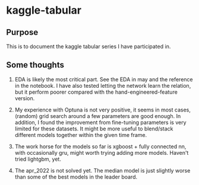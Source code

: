 # kaggle-tabular
## Purpose
This is to document the kaggle tabular series I have participated in.

## Some thoughts
1. EDA is likely the most critical part. See the EDA in may and the reference in the notebook. I have also tested letting the network learn the relation, but it perform poorer compared with the hand-engineered-feature version.

2. My experience with Optuna is not very positive, it seems in most cases, (random) grid search around a few parameters are good enough. In addition, I found the improvement from fine-tuning parameters is very limited for these datasets.  It might be more useful to blend/stack different models together within the given time frame. 

3. The work horse for the models so far is xgboost + fully connected nn, with occasionally gru, might worth trying adding more models. Haven't tried lightgbm, yet.

4. The apr_2022 is not solved yet. The median model is just slightly worse than some of the best models in the leader board.
